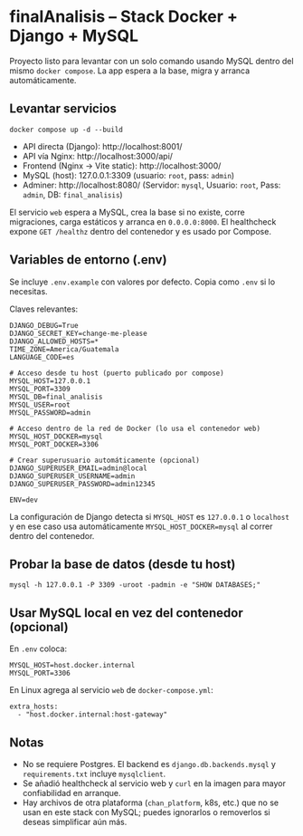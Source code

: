 # finalAnalisis – Stack Docker + Django + MySQL

Proyecto listo para levantar con un solo comando usando MySQL dentro del mismo `docker compose`. La app espera a la base, migra y arranca automáticamente.

## Levantar servicios

```
docker compose up -d --build
```

- API directa (Django): http://localhost:8001/
- API vía Nginx: http://localhost:3000/api/
- Frontend (Nginx → Vite static): http://localhost:3000/
- MySQL (host): 127.0.0.1:3309 (usuario: `root`, pass: `admin`)
- Adminer: http://localhost:8080/ (Servidor: `mysql`, Usuario: `root`, Pass: `admin`, DB: `final_analisis`)

El servicio `web` espera a MySQL, crea la base si no existe, corre migraciones, carga estáticos y arranca en `0.0.0.0:8000`. El healthcheck expone `GET /healthz` dentro del contenedor y es usado por Compose.

## Variables de entorno (.env)

Se incluye `.env.example` con valores por defecto. Copia como `.env` si lo necesitas.

Claves relevantes:

```
DJANGO_DEBUG=True
DJANGO_SECRET_KEY=change-me-please
DJANGO_ALLOWED_HOSTS=*
TIME_ZONE=America/Guatemala
LANGUAGE_CODE=es

# Acceso desde tu host (puerto publicado por compose)
MYSQL_HOST=127.0.0.1
MYSQL_PORT=3309
MYSQL_DB=final_analisis
MYSQL_USER=root
MYSQL_PASSWORD=admin

# Acceso dentro de la red de Docker (lo usa el contenedor web)
MYSQL_HOST_DOCKER=mysql
MYSQL_PORT_DOCKER=3306

# Crear superusuario automáticamente (opcional)
DJANGO_SUPERUSER_EMAIL=admin@local
DJANGO_SUPERUSER_USERNAME=admin
DJANGO_SUPERUSER_PASSWORD=admin12345

ENV=dev
```

La configuración de Django detecta si `MYSQL_HOST` es `127.0.0.1` o `localhost` y en ese caso usa automáticamente `MYSQL_HOST_DOCKER=mysql` al correr dentro del contenedor.

## Probar la base de datos (desde tu host)

```
mysql -h 127.0.0.1 -P 3309 -uroot -padmin -e "SHOW DATABASES;"
```

## Usar MySQL local en vez del contenedor (opcional)

En `.env` coloca:

```
MYSQL_HOST=host.docker.internal
MYSQL_PORT=3306
```

En Linux agrega al servicio `web` de `docker-compose.yml`:

```
extra_hosts:
  - "host.docker.internal:host-gateway"
```

## Notas

- No se requiere Postgres. El backend es `django.db.backends.mysql` y `requirements.txt` incluye `mysqlclient`.
- Se añadió healthcheck al servicio web y `curl` en la imagen para mayor confiabilidad en arranque.
- Hay archivos de otra plataforma (`chan_platform`, k8s, etc.) que no se usan en este stack con MySQL; puedes ignorarlos o removerlos si deseas simplificar aún más.


